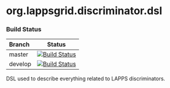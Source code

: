 org.lappsgrid.discriminator.dsl
===============================

### Build Status

| Branch | Status |
|:-------|--------|
|master|[![Build Status](https://travis-ci.org/oanc/org.lappsgrid.discriminator.dsl.svg?branch=master)](https://travis-ci.org/oanc/org.lappsgrid.discriminator.dsl)|
|develop|[![Build Status](https://travis-ci.org/oanc/org.lappsgrid.discriminator.dsl.svg?branch=develop)](https://travis-ci.org/oanc/org.lappsgrid.discriminator.dsl)|

DSL used to describe everything related to LAPPS discriminators.
